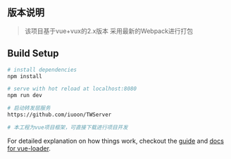 ## 版本说明

> 该项目基于vue+vux的2.x版本
> 采用最新的Webpack进行打包

## Build Setup

``` bash
# install dependencies
npm install

# serve with hot reload at localhost:8080
npm run dev

# 启动转发层服务
https://github.com/iuoon/TWServer 

# 本工程为vue项目框架，可直接下载进行项目开发
```

For detailed explanation on how things work, checkout the [guide](http://vuejs-templates.github.io/webpack/) and [docs for vue-loader](http://vuejs.github.io/vue-loader).
